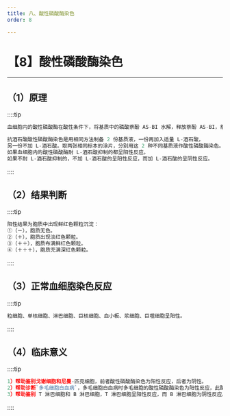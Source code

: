 ```yaml
---
title: 八、酸性磷酸酶染色
order: 8

---
```


# 【8】酸性磷酸酶染色

<kaodian :text="'血液学检验记忆卡'" />

<!-- ###### 第四章 血细胞化学染色的临床应用

> 临床血液学检验 -->

<beitiX/>

---

## （1）原理

<son :text="'血液学检验记忆卡'" text1="（1）原理" :textOption="[['了解','基础知识','相关专业知识'],['掌握','基础知识','相关专业知识'],['掌握','基础知识','相关专业知识']]" />

::::tip

```js
血细胞内的酸性磷酸酶在酸性条件下，将基质中的磷酸萘酚 AS-BI 水解，释放萘酚 AS-BI，萘酚 AS-BI 与六偶氮付品红偶联，形成不溶性红色沉淀，定位于胞质内，如果血细胞的胞质呈红色为阳性反应，无红色为阴性反应。

抗酒石酸酸性磷酸酶染色是用相同方法制备 2 份基质液，一份再加入适量 L-酒石酸，
另一份不加 L-酒石酸。取两张相同标本的涂片，分别用这 2 种不同基质液作酸性磷酸酶染色。
如果血细胞内的酸性磷酸酶耐 L-酒石酸抑制的都呈阳性反应。
如果不耐 L-酒石酸抑制的，不加 L-酒石酸的呈阳性反应，而加 L-酒石酸的呈阴性反应。
```

::::

## （2）结果判断

<son :text="'血液学检验记忆卡'" text1="（2）结果判断" :textOption="[['了解','专业知识','专业实践能力'],['掌握','相关专业知识','专业知识'],['掌握','专业知识','专业实践能力']]" />

::::tip

```js
阳性结果为胞质中出现鲜红色颗粒沉淀：
①（－），胞质无色。
②（＋），胞质出现淡红色颗粒。
③（＋＋），胞质布满鲜红色颗粒。
④（＋＋＋），胞质充满深红色颗粒。
```

::::

## （3）正常血细胞染色反应

<son :text="'血液学检验记忆卡'" text1="（3）正常血细胞染色反应" :textOption="[['了解','相关专业知识','专业知识'],['掌握','基础知识','专业知识'],['掌握','相关专业知识','专业知识']]" />

::::tip

```js
粒细胞、单核细胞、淋巴细胞、巨核细胞、血小板、浆细胞、巨噬细胞呈阳性。
```

::::

## （4）临床意义

<son :text="'血液学检验记忆卡'" text1="（4）临床意义" :textOption="[['了解','专业知识','专业实践能力'],['掌握','专业知识','专业实践能力'],['熟练掌握','专业知识','专业实践能力']]" />

::::tip

```js
1）帮助鉴别戈谢细胞和尼曼-匹克细胞，前者酸性磷酸酶染色为阳性反应，后者为阴性。
2）帮助诊断`多毛细胞白血病`，多毛细胞白血病时多毛细胞的酸性磷酸酶染色为阳性反应，此酶耐 L-酒石酸的抑制作用。淋巴肉瘤细胞和慢性淋巴细胞白血病的淋巴细胞，酸性磷酸酶染色也呈阳性反应，但此酸可被 L-酒石酸抑制。
3）帮助鉴别 T 淋巴细胞和 B 淋巴细胞，T 淋巴细胞呈阳性反应，而 B 淋巴细胞为阴性反应。

```

::::
